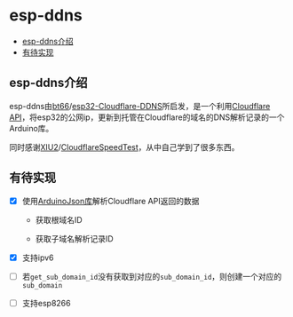 # esp-ddns

- [esp-ddns介绍](#esp-ddns介绍)
- [有待实现](#有待实现)



## esp-ddns介绍

esp-ddns由[bt66](https://github.com/bt66)/[esp32-Cloudflare-DDNS](https://github.com/bt66/esp32-Cloudflare-DDNS)所启发，是一个利用[Cloudflare API](https://developers.cloudflare.com/api)，将esp32的公网ip，更新到托管在Cloudflare的域名的DNS解析记录的一个Arduino库。

同时感谢[XIU2](https://github.com/XIU2)/[CloudflareSpeedTest](https://github.com/XIU2/CloudflareSpeedTest/issues/40)，从中自己学到了很多东西。



## 有待实现

- [x] 使用[ArduinoJson库](https://github.com/bblanchon/ArduinoJson)解析Cloudflare API返回的数据

  - 获取根域名ID

  - 获取子域名解析记录ID
- [x] 支持ipv6

- [ ] 若`get_sub_domain_id`没有获取到对应的`sub_domain_id`，则创建一个对应的`sub_domain`
- [ ] 支持esp8266

